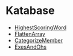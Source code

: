 # Katabase

- [HighestScoringWord](https://www.codewars.com/kata/57eb8fcdf670e99d9b000272/train/scala)
- [FlattenArray](https://exercism.org/tracks/scala/exercises/flatten-array)
- [CategorizeMember](https://www.codewars.com/kata/5502c9e7b3216ec63c0001aa/scala)
- [ExesAndOhs](https://www.codewars.com/kata/55908aad6620c066bc00002a/train/scala)
